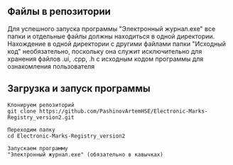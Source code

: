## Файлы в репозитории
Для успешного запуска программы "Электронный журнал.exe" все папки и отдельные файлы должны находиться в одной директории. Нахождение в одной директории с другими файлами папки "Исходный код" необязательно, поскольку она служит исключительно для хранения файлов .ui, .cpp, .h с исходным кодом программы для ознакомления пользователя
## Загрузка и запуск программы
```
Клонируем репозиторий
git clone https://github.com/PashinovArtemHSE/Electronic-Marks-Registry_version2.git

Переходим папку
cd Electronic-Marks-Registry_version2

Запускаем программу
"Электронный журнал.exe" (обязательно в кавычках)
```
